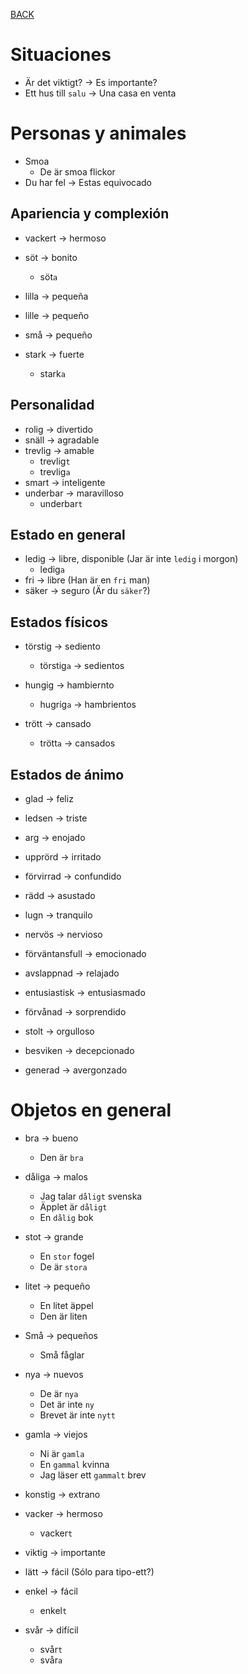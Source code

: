 [BACK](./VOCABULARY.md)

# Situaciones

- Är det viktigt? -> Es importante?
- Ett hus till `salu` -> Una casa en venta

# Personas y animales

- Smoa
  - De är smoa flickor
- Du har fel -> Estas equivocado

## Apariencia y complexión

- vackert -> hermoso
- söt -> bonito
  - söt`a`

- lilla -> pequeña
- lille -> pequeño
- små -> pequeño

- stark -> fuerte
  - stark`a`

## Personalidad

- rolig -> divertido
- snäll -> agradable
- trevlig -> amable
  - trevlig`t`
  - trevlig`a`
- smart -> inteligente 
- underbar -> maravilloso
  - underbar`t`

## Estado en general

- ledig -> libre, disponible (Jar är inte `ledig` i morgon)
  - ledig`a`
- fri -> libre (Han är en `fri` man)
- säker -> seguro (Är du `säker`?)

## Estados físicos

- törstig -> sediento
  - törstig`a` -> sedientos

- hungig -> hambiernto
  - hugrig`a` -> hambrientos

- trött -> cansado
  - trött`a` -> cansados

## Estados de ánimo

- glad -> feliz
- ledsen -> triste

- arg -> enojado
- upprörd -> irritado

- förvirrad -> confundido
- rädd -> asustado

- lugn -> tranquilo
- nervös -> nervioso

- förväntansfull -> emocionado
- avslappnad -> relajado

- entusiastisk -> entusiasmado
- förvånad -> sorprendido
- stolt -> orgulloso

- besviken -> decepcionado
- generad -> avergonzado

# Objetos en general

- bra -> bueno
  - Den är `bra`
  
- dåliga -> malos
  - Jag talar `dåligt` svenska
  - Äpplet är `dåligt`
  - En `dålig` bok

- stot -> grande
  - En `stor` fogel
  - De är `stora`

- litet -> pequeño
  - En litet äppel
  - Den är liten
- Små -> pequeños
  - Små fåglar

- nya -> nuevos
  - De är `nya`
  - Det är inte `ny`
  - Brevet är inte `nytt`

- gamla -> viejos
  - Ni är `gamla`
  - En `gammal` kvinna
  - Jag läser ett `gammalt` brev

- konstig -> extrano

- vacker -> hermoso
  - vacker`t`

- viktig -> importante

- lätt -> fácil (Sólo para tipo-ett?)
- enkel -> fácil
  - enkel`t`
- svår -> difícil
  - svår`t`
  - svår`a`
